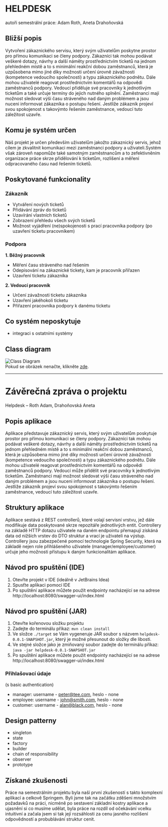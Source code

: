 # HELPDESK

autoři semestrální práce: Adam Roth, Aneta Drahoňovská

## Bližší popis

Vytvoření zákaznického servisu, který svým uživatelům poskytne prostor pro přímou komunikaci se členy podpory. Zákazníci
tak mohou podávat veškeré dotazy, návrhy a další náměty prostřednictvím ticketů na jednom přehledném místě a to s
minimální reakční dobou zaměstnanců, která je uzpůsobena mimo jiné díky možnosti určení úrovně závažnosti (kompetence
vedoucího společnosti) a typu zákaznického podnětu. Dále mohou uživatelé reagovat prostřednictvím komentářů na odpovědi
zaměstnanců podpory. Vedoucí přiděluje své pracovníky k jednotlivým ticketům a také určuje termíny do jejich nutného
splnění. Zaměstnanci mají možnost sledovat výši času stráveného nad daným problémem a jsou nuceni informovat zákazníka o
postupu řešení. Jestliže zákazník projeví svou spokojenost s takovýmto řešením zaměstnance, vedoucí tuto záležitost
uzavře.

## Komu je systém určen

Náš projekt je určen především uživatelům jakožto zákaznický servis, jehož cílem je zkvalitnit komunikaci mezi
zaměstnanci podpory a uživateli.Systém však zároveň napomůže také samotným zaměstnancům a to zefektivněním organizace
práce skrze přidělování k ticketům, rozlišení a měření odpracovaného času nad řešením ticketů.

## Poskytované funkcionality

### Zákazník

- Vytváření nových ticketů
- Přidávání zpráv do ticketů
- Uzavírání vlastních ticketů
- Zobrazení přehledu všech svých ticketů
- Možnost vyjádření (ne)spokojenosti s prací pracovníka podpory
  (po uzavření ticketu pracovníkem)

### Podpora

****1. Běžný pracovník****

- Měření času stráveného nad řešením
- Odepisování na zákaznické tickety, kam je pracovník přiřazen
- Uzavření ticketu zákazníka

****2. Vedoucí pracovník****

- Určení závažnosti ticketu zákazníka
- Uzavření jakéhokoli ticketu
- Přiřazení pracovníka podpory k danému ticketu

## Co systém neposkytuje

- integraci s ostatními systémy

## Class diagram

![Class Diagram](https://lh3.googleusercontent.com/u/3/drive-viewer/AFDK6gPEvi2rJrLP-dlorADI2R38ejKjtFdTugojMZ6fhvJtfc7Qzh0JCC_I9xneEIon1EKYKuuwNc1_wrHoB5Row9r6m5hhIw=w3360-h1762) \
Pokud se obrázek nenačte, klikněte [zde](https://lh3.googleusercontent.com/u/3/drive-viewer/AFDK6gPEvi2rJrLP-dlorADI2R38ejKjtFdTugojMZ6fhvJtfc7Qzh0JCC_I9xneEIon1EKYKuuwNc1_wrHoB5Row9r6m5hhIw=w3360-h1762).

---

# Závěrečná zpráva o projektu
Helpdesk – Roth Adam, Drahoňovská Aneta

## Popis aplikace
Aplikace představuje zákaznický servis, který svým uživatelům poskytuje prostor pro přímou komunikaci se členy podpory. Zákazníci tak mohou podávat veškeré dotazy, návrhy a další náměty prostřednictvím ticketů na jednom přehledném místě a to s minimální reakční dobou zaměstnanců, která je uzpůsobena mimo jiné díky možnosti určení úrovně závažnosti (kompetence vedoucího společnosti) a typu zákaznického podnětu. Dále mohou uživatelé reagovat prostřednictvím komentářů na odpovědi zaměstnanců podpory. Vedoucí může přidělit své pracovníky k jednotlivým ticketům. Zaměstnanci mají možnost sledovat výši času stráveného nad daným problémem a jsou nuceni informovat zákazníka o postupu řešení. Jestliže zákazník projeví svou spokojenost s takovýmto řešením zaměstnance, vedoucí tuto záležitost uzavře.

## Struktury aplikace
Aplikace sestává z REST controllerů, které volají servisní vrstvu, jež dále modifikuje data poskytované skrze repozitáře jednotlivých entit. Controllery na základě HTTP dotazu uživatele na daném endpointu přemapují získáná data od nižších vrstev do DTO struktur a vrací je uživateli na výstup. Controllery jsou zabezpečené pomocí technologie Spring Security, která na základě nejen role přihlášeného uživatele (manager/employee/customer) určuje jeho možnosti přístupu k daným funkcionalitám aplikace.  

## Návod pro spuštění (IDE)
1. Otevřte projekt v IDE (ideálně v JetBrains Idea)
2. Spusťte aplikaci pomocí IDE
3. Po spuštění aplikace můžete použít endpointy nacházející se na adrese http://localhost:8080/swagger-ui/index.html

## Návod pro spuštění (JAR)
1. Otevřte kořenovou složku projektu
2. Zadejte do terminálu příkaz: `mvn clean install`
3. Ve složce `./target` se Vám vygeneruje JAR soubor s názvem `helpdesk-0.0.1-SNAPSHOT.jar`, který je možné přesunout do složky dle libosti.
4. Ve stejné složce jako je zmiňovaný soubor zadejte do terminálu příkaz: `java -jar helpdesk-0.0.1-SNAPSHOT.jar`
3. Po spuštění aplikace můžete použít endpointy nacházející se na adrese http://localhost:8080/swagger-ui/index.html

### Přihlašovací údaje
(s basic authentication)
- manager: username - peter@tee.com, heslo - none
- employee: username - john@smith.com, heslo - none 
- customer: username - alan@black.com, heslo - none 

## Design patterny
- singleton
- state
- factory
- builder
- chain of responsibility
- observer
- prototype

## Získané zkušenosti
Práce na semestrálním projektu byla naší první zkušeností s takto komplexní aplikací a celkově Springem. Byli jsme tak na začátku zděšeni množstvím požadavků na práci, nicméně po sestavení základní kostry aplikace a ujasnění si co musíme udělat, byla práce na rozdíl od očekávání vcelku intuitivní a začala jsem si tak její rozsáhlosti za cenu jasného rozlišení odpovědností a probublávání struktur cenit.

